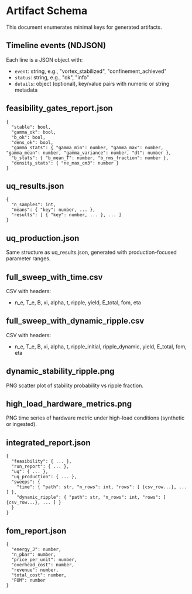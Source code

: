 # Artifact Schema

This document enumerates minimal keys for generated artifacts.

## Timeline events (NDJSON)
Each line is a JSON object with:
- `event`: string, e.g., "vortex_stabilized", "confinement_achieved"
- `status`: string, e.g., "ok", "info"
- `details`: object (optional), key/value pairs with numeric or string metadata

## feasibility_gates_report.json
```
{
  "stable": bool,
  "gamma_ok": bool,
  "b_ok": bool,
  "dens_ok": bool,
  "gamma_stats": { "gamma_min": number, "gamma_max": number, "gamma_mean": number, "gamma_variance": number, "dt": number },
  "b_stats": { "b_mean_T": number, "b_rms_fraction": number },
  "density_stats": { "ne_max_cm3": number }
}
```

## uq_results.json
```
{
  "n_samples": int,
  "means": { "key": number, ... },
  "results": [ { "key": number, ... }, ... ]
}
```

## uq_production.json
Same structure as uq_results.json, generated with production-focused parameter ranges.

## full_sweep_with_time.csv
CSV with headers:
- n_e, T_e, B, xi, alpha, t, ripple, yield, E_total, fom, eta

## full_sweep_with_dynamic_ripple.csv
CSV with headers:
- n_e, T_e, B, xi, alpha, t, ripple_initial, ripple_dynamic, yield, E_total, fom, eta

## dynamic_stability_ripple.png
PNG scatter plot of stability probability vs ripple fraction.

## high_load_hardware_metrics.png
PNG time series of hardware metric under high-load conditions (synthetic or ingested).

## integrated_report.json
```
{
  "feasibility": { ... },
  "run_report": { ... },
  "uq": { ... },
  "uq_production": { ... },
  "sweeps": {
    "time": { "path": str, "n_rows": int, "rows": [ {csv_row...}, ... ] },
    "dynamic_ripple": { "path": str, "n_rows": int, "rows": [ {csv_row...}, ... ] }
  }
}
```

## fom_report.json
```
{
  "energy_J": number,
  "n_pbar": number,
  "price_per_unit": number,
  "overhead_cost": number,
  "revenue": number,
  "total_cost": number,
  "FOM": number
}
```
